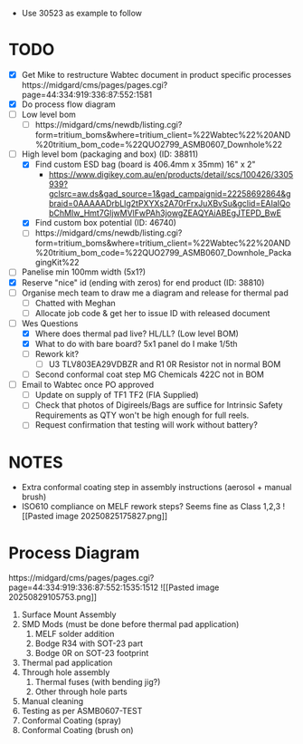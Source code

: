 - Use 30523 as example to follow
# TODO
- [x] Get Mike to restructure Wabtec document in product specific processes https://midgard/cms/pages/pages.cgi?page=44:334:919:336:87:552:1581
- [x] Do process flow diagram
- [ ] Low level bom
	- [ ] https://midgard/cms/newdb/listing.cgi?form=tritium_boms&where=tritium_client=%22Wabtec%22%20AND%20tritium_bom_code=%22QUO2799_ASMB0607_Downhole%22
- [ ] High level bom (packaging and box) (ID: 38811)
	- [x] Find custom ESD bag (board is 406.4mm x 35mm) 16" x 2"
		- https://www.digikey.com.au/en/products/detail/scs/100426/3305939?gclsrc=aw.ds&gad_source=1&gad_campaignid=22258692864&gbraid=0AAAAADrbLlg2tPXYXs2A70rFrxJuXBvSu&gclid=EAIaIQobChMIw_Hmt7GljwMVlFwPAh3jowgZEAQYAiABEgJTEPD_BwE
	- [x] Find custom box potential (ID: 46740)
	- [ ] https://midgard/cms/newdb/listing.cgi?form=tritium_boms&where=tritium_client=%22Wabtec%22%20AND%20tritium_bom_code=%22QUO2799_ASMB0607_Downhole_PackagingKit%22
- [ ] Panelise min 100mm width (5x1?)
- [x] Reserve "nice" id (ending with zeros) for end product (ID: 38810)
- [ ] Organise mech team to draw me a diagram and release for thermal pad
	- [ ] Chatted with Meghan
	- [ ] Allocate job code & get her to issue ID with released document
- [ ] Wes Questions
	- [x] Where does thermal pad live? HL/LL? (Low level BOM)
	- [x] What to do with bare board? 5x1 panel do I make 1/5th
	- [ ] Rework kit?
		- [ ] U3 TLV803EA29VDBZR and R1 0R Resistor not in normal BOM
	- [ ] Second conformal coat step MG Chemicals 422C not in BOM
- [ ] Email to Wabtec once PO approved
	- [ ] Update on supply of TF1 TF2 (FIA Supplied)
	- [ ] Check that photos of Digireels/Bags are suffice for Intrinsic Safety Requirements as QTY won't be high enough for full reels.
	- [ ] Request confirmation that testing will work without battery?

# NOTES
- Extra conformal coating step in assembly instructions (aerosol + manual brush)
- ISO610 compliance on MELF rework steps? Seems fine as Class 1,2,3
![[Pasted image 20250825175827.png]]

# Process Diagram
https://midgard/cms/pages/pages.cgi?page=44:334:919:336:87:552:1535:1512
![[Pasted image 20250829105753.png]]
1. Surface Mount Assembly
2. SMD Mods (must be done before thermal pad application)
	1. MELF solder addition
	2. Bodge R34 with SOT-23 part
	3. Bodge 0R on SOT-23 footprint
3. Thermal pad application
4. Through hole assembly
	1. Thermal fuses (with bending jig?)
	2. Other through hole parts
5. Manual cleaning
6. Testing as per ASMB0607-TEST
7. Conformal Coating (spray)
8. Conformal Coating (brush on)